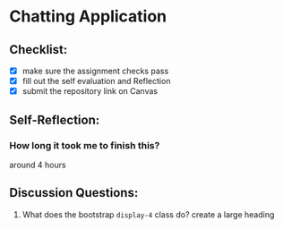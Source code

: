 Chatting Application
=====================

## Checklist:
- [x] make sure the assignment checks pass
- [x] fill out the self evaluation and Reflection
- [x] submit the repository link on Canvas

## Self-Reflection:
<!-- Write your self-reflection under this line -->

### How long it took me to finish this?

around 4 hours
## Discussion Questions:
1. What does the bootstrap `display-4` class do?
create a large heading
